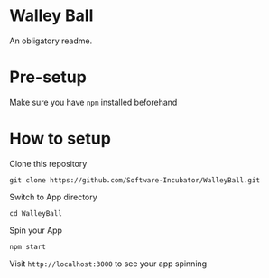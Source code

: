 # Walley Ball

An obligatory readme.

# Pre-setup

Make sure you have `npm` installed beforehand 

# How to setup

Clone this repository 

`git clone https://github.com/Software-Incubator/WalleyBall.git`

Switch to App directory

`cd WalleyBall`

Spin your App

`npm start`
    
Visit `http://localhost:3000` to see your app spinning
